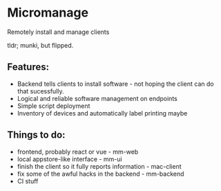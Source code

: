 # Micromanage
Remotely install and manage clients

tldr; munki, but flipped.

## Features:
 - Backend tells clients to install software - not hoping the client can do that sucessfully.
 - Logical and reliable software management on endpoints
 - Simple script deployment
 - Inventory of devices and automatically label printing maybe


## Things to do:
 - frontend, probably react or vue - mm-web
 - local appstore-like interface - mm-ui
 - finish the client so it fully reports information - mac-client
 - fix some of the awful hacks in the backend - mm-backend
 - CI stuff

